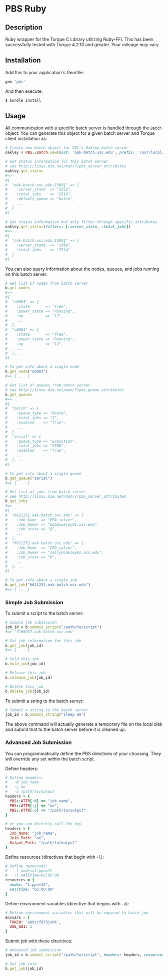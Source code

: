 # PBS Ruby

## Description

Ruby wrapper for the Torque C Library utilizing Ruby-FFI. This has been
successfully tested with Torque 4.2.10 and greater. Your mileage may vary.

## Installation

Add this to your application's Gemfile:

```ruby
gem 'pbs'
```

And then execute:

```bash
$ bundle install
```

## Usage

All communication with a specific batch server is handled through the `Batch`
object. You can generate this object for a given batch server and Torque client
installation as:

```ruby
# Create new batch object for OSC's Oakley batch server
oakley = PBS::Batch.new(host: 'oak-batch.osc.edu', prefix: '/usr/local/torque/default')

# Get status information for this batch server
# see http://linux.die.net/man/7/pbs_server_attributes
oakley.get_status
#=>
#{
#  "oak-batch.osc.edu:15001" => {
#    :server_state  => "Idle",
#    :total_jobs    => "2514",
#    :default_queue => "batch",
#    ...
#  }
#}

# Get status information but only filter through specific attributes
oakley.get_status(filters: [:server_state, :total_jobs])
#=>
#{
#  "oak-batch.osc.edu:15001" => {
#    :server_state  => "Idle",
#    :total_jobs    => "2514"
#  }
#}
```

You can also query information about the nodes, queues, and jobs running on
this batch server:

```ruby
# Get list of nodes from batch server
b.get_nodes
#=>
#{
#  "n0003" => {
#    :state       => "free",
#    :power_state => "Running",
#    :np          => "12",
#    ...
#  },
#  "n0004" => {
#    :state       => "free",
#    :power_state => "Running",
#    :np          => "12",
#    ...
#  }, ...
#}

# To get info about a single node
b.get_node("n0003")
#=> { ... }

# Get list of queues from batch server
# see http://linux.die.net/man/7/pbs_queue_attributes
b.get_queues
#=>
#{
#  "batch" => {
#    :queue_type => "Route",
#    :total_jobs => "2",
#    :enabled    => "True",
#    ...
#  },
#  "serial" => {
#    :queue_type => "Execution",
#    :total_jobs => "2386",
#    :enabled    => "True",
#    ...
#  }, ...
#}

# To get info about a single queue
b.get_queue("serial")
#=> { ... }

# Get list of jobs from batch server
# see http://linux.die.net/man/7/pbs_server_attributes
b.get_jobs
#=>
#{
#  "6621251.oak-batch.osc.edu" => {
#    :Job_Name  => "FEA_solver",
#    :Job_Owner => "bob@oakley01.osc.edu",
#    :job_state => "Q",
#    ...
#  },
#  "6621252.oak-batch.osc.edu" => {
#    :Job_Name  => "CFD_solver",
#    :Job_Owner => "sally@oakley02.osc.edu",
#    :job_state => "R",
#    ...
#  }, ...
#}

# To get info about a single job
b.get_job("6621251.oak-batch.osc.edu")
#=> { ... }
```

### Simple Job Submission

To submit a script to the batch server:

```ruby
# Simple job submission
job_id = b.submit_script("/path/to/script")
#=> "7166037.oak-batch.osc.edu"

# Get job information for this job
b.get_job(job_id)
#=> { ... }

# Hold this job
b.hold_job(job_id)

# Release this job
b.release_job(job_id)

# Delete this job
b.delete_job(job_id)
```

To submit a string to the batch server:

```ruby
# Submit a string to the batch server
job_id = b.submit_string("sleep 60")
```

The above command will actually generate a temporary file on the local disk and
submit that to the batch server before it is cleaned up.

### Advanced Job Submission

You can programmatically define the PBS directives of your choosing. They will
override any set within the batch script.

Define headers:

```ruby
# Define headers:
#   -N job_name
#   -j oe
#   -o /path/to/output
headers = {
  PBS::ATTR[:N] => "job_name",
  PBS::ATTR[:j] => "oe",
  PBS::ATTR[:o] => "/path/to/output"
}

# or you can directly call the key
headers = {
  Job_Name: "job_name",
  Join_Path: "oe",
  Output_Path: "/path/to/output"
}
```

Define resources (directives that begin with `-l`):

```ruby
# Define resources:
#   -l nodes=1:ppn=12
#   -l walltime=05:00:00
resources = {
  nodes: "1:ppn=12",
  walltime: "05:00:00"
}
```

Define environment variables (directive that begins with `-v`):

```ruby
# Define environment variables that will be exposed to batch job
envvars = {
  TOKEN: 'a8dsjf873js0k',
  USE_GUI: 1
}
```

Submit job with these directives:

```ruby
# Advanced job submission
job_id = b.submit_script("/path/to/script", headers: headers, resources: resources, envvars: envvars)

# Get job info
b.get_job(job_id)
```

